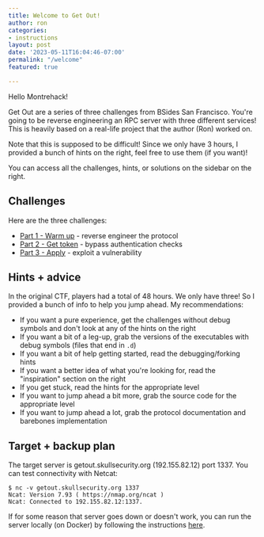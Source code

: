 ```yaml
---
title: Welcome to Get Out!
author: ron
categories:
- instructions
layout: post
date: '2023-05-11T16:04:46-07:00'
permalink: "/welcome"
featured: true

---
```


Hello Montrehack!

Get Out are a series of three challenges from BSides San Francisco. You're
going to be reverse engineering an RPC server with three different services!
This is heavily based on a real-life project that the author (Ron) worked on.

Note that this is supposed to be difficult! Since we only have 3 hours, I
provided a bunch of hints on the right, feel free to use them (if you want)!

You can access all the challenges, hints, or solutions on the sidebar on the
right.

<!--more-->

## Challenges

Here are the three challenges:

* [Part 1 - Warm up](/part1) - reverse engineer the protocol
* [Part 2 - Get token](/part2) - bypass authentication checks
* [Part 3 - Apply](/part3) - exploit a vulnerability

## Hints + advice

In the original CTF, players had a total of 48 hours. We only have three! So
I provided a bunch of info to help you jump ahead. My recommendations:

* If you want a pure experience, get the challenges without debug symbols and
  don't look at any of the hints on the right
* If you want a bit of a leg-up, grab the versions of the executables with
  debug symbols (files that end in `.d`)
* If you want a bit of help getting started, read the debugging/forking hints
* If you want a better idea of what you're looking for, read the "inspiration"
  section on the right
* If you get stuck, read the hints for the appropriate level
* If you want to jump ahead a bit more, grab the source code for the appropriate
  level
* If you want to jump ahead a lot, grab the protocol documentation and barebones
  implementation

## Target + backup plan

The target server is getout.skullsecurity.org (192.155.82.12) port 1337.
You can test connectivity with Netcat:

```
$ nc -v getout.skullsecurity.org 1337
Ncat: Version 7.93 ( https://nmap.org/ncat )
Ncat: Connected to 192.155.82.12:1337.
```

If for some reason that server goes down or doesn't work, you can run the
server locally (on Docker) by following the instructions [here](/backup-plan).
